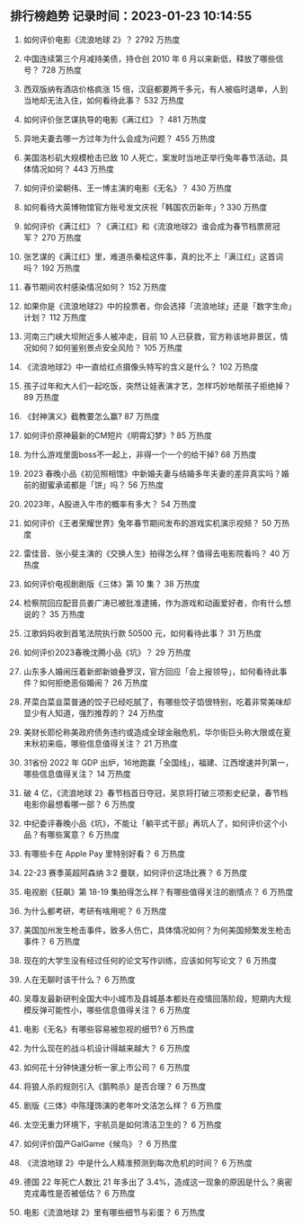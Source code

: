 
## 排行榜趋势 记录时间：2023-01-23 10:14:55
  
  1. 如何评价电影《流浪地球 2》？ 2792 万热度
    
  2. 中国连续第三个月减持美债，持仓创 2010 年 6 月以来新低，释放了哪些信号？ 728 万热度
    
  3. 西双版纳有酒店价格疯涨 15 倍，汉庭都要两千多元，有人被临时退单，人到当地却无法入住，如何看待此事？ 532 万热度
    
  4. 如何评价张艺谋执导的电影《满江红》？ 481 万热度
    
  5. 异地夫妻去哪一方过年为什么会成为问题？ 455 万热度
    
  6. 美国洛杉矶大规模枪击已致 10 人死亡，案发时当地正举行兔年春节活动，具体情况如何？ 443 万热度
    
  7. 如何评价梁朝伟、王一博主演的电影《无名》？ 430 万热度
    
  8. 如何看待大英博物馆官方账号发文庆祝「韩国农历新年」? 330 万热度
    
  9. 如何评价《满江红》？《满江红》和《流浪地球2》谁会成为春节档票房冠军？ 270 万热度
    
  10. 张艺谋的《满江红》里，难道杀秦桧这件事，真的比不上「满江红」这首词吗？ 192 万热度
    
  11. 春节期间农村感染情况如何？ 152 万热度
    
  12. 如果你是《流浪地球2》中的投票者，你会选择「流浪地球」还是「数字生命」计划？ 112 万热度
    
  13. 河南三门峡大坝附近多人被冲走，目前 10 人已获救，官方称该地非景区，情况如何？如何鉴别景点安全风险？ 105 万热度
    
  14. 《流浪地球2》中一直给红点摄像头特写的含义是什么？ 102 万热度
    
  15. 孩子过年和大人们一起吃饭，突然让娃表演才艺，怎样巧妙地帮孩子拒绝掉？ 89 万热度
    
  16. 《封神演义》截教要怎么赢? 87 万热度
    
  17. 如何评价原神最新的CM短片《明霄幻梦》? 85 万热度
    
  18. 为什么游戏里面boss不一起上，非得一个一个的给干掉? 68 万热度
    
  19. 2023 春晚小品《初见照相馆》中新婚夫妻与结婚多年夫妻的差异真实吗？婚前的甜蜜承诺都是「饼」吗？ 56 万热度
    
  20. 2023年，A股进入牛市的概率有多大？ 54 万热度
    
  21. 如何评价《王者荣耀世界》兔年春节期间发布的游戏实机演示视频？ 50 万热度
    
  22. 雷佳音、张小斐主演的《交换人生》拍得怎么样？值得去电影院看吗？ 40 万热度
    
  23. 如何评价电视剧剧版《三体》第 10 集？ 38 万热度
    
  24. 检察院回应配音员姜广涛已被批准逮捕，作为游戏和动画爱好者，你有什么想说的？ 35 万热度
    
  25. 江歌妈妈收到首笔法院执行款 50500 元，如何看待此事？ 31 万热度
    
  26. 如何评价2023春晚沈腾小品《坑》？ 29 万热度
    
  27. 山东多人婚闹压着新郎新娘叠罗汉，官方回应「会上报领导」，如何看待此事件？如何拒绝恶俗婚闹？ 26 万热度
    
  28. 芹菜白菜韭菜普通的饺子已经吃腻了，有哪些饺子馅很特别，吃着非常美味却显少有人知道，强烈推荐的？ 24 万热度
    
  29. 美财长耶伦称美政府债务违约或造成全球金融危机，华尔街巨头称大限或在夏末秋初来临，哪些信息值得关注？ 21 万热度
    
  30. 31省份 2022 年 GDP 出炉，16地跑赢「全国线」，福建、江西增速并列第一，哪些信息值得关注？ 14 万热度
    
  31. 破 4 亿，《流浪地球 2》春节档首日夺冠，吴京将打破三项影史纪录，春节档电影你最想看哪一部？ 6 万热度
    
  32. 中纪委评春晚小品《坑》，不能让「躺平式干部」再坑人了，如何评价这个小品？有哪些寓意？ 6 万热度
    
  33. 有哪些卡在 Apple Pay 里特别好看？ 6 万热度
    
  34. 22-23 赛季英超阿森纳 3:2 曼联，如何评价这场比赛？ 6 万热度
    
  35. 电视剧《狂飙》第 18-19  集拍得怎么样？有哪些值得关注的剧情点？ 6 万热度
    
  36. 为什么都考研，考研有啥用呢？ 6 万热度
    
  37. 美国加州发生枪击事件，致多人伤亡，具体情况如何？为何美国频繁发生枪击事件？ 6 万热度
    
  38. 现在的大学生没有经过任何的论文写作训练，应该如何写论文？ 6 万热度
    
  39. 人在无聊时该干什么？ 6 万热度
    
  40. 吴尊友最新研判全国大中小城市及县城基本都处在疫情回落阶段，短期内大规模反弹可能性小，哪些信息值得关注？ 6 万热度
    
  41. 电影《无名》有哪些容易被忽视的细节? 6 万热度
    
  42. 为什么现在的战斗机设计得越来越大？ 6 万热度
    
  43. 如何花十分钟快速分析一家上市公司？ 6 万热度
    
  44. 将狼人杀的规则引入《鹅鸭杀》是否合理？ 6 万热度
    
  45. 剧版《三体》中陈瑾饰演的老年叶文洁怎么样？ 6 万热度
    
  46. 太空无重力环境下，宇航员是如何清洁卫生的？ 6 万热度
    
  47. 如何评价国产GalGame《候鸟》？ 6 万热度
    
  48. 《流浪地球 2》中是什么人精准预测到每次危机的时间？ 6 万热度
    
  49. 德国 22 年死亡人数比 21 年多出了 3.4%，造成这一现象的原因是什么？奥密克戎毒性是否被低估？ 6 万热度
    
  50. 电影《流浪地球 2》里有哪些细节与彩蛋？ 6 万热度
    